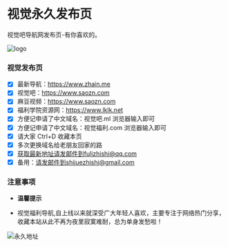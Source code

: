 # 视觉永久发布页

视觉吧导航网发布页-有你喜欢的。

![logo](https://ae01.alicdn.com/kf/U84071e69b9f64d3493bea7b8579c6cf4D.png)
### 视觉发布页



- [x] 最新导航：https://www.zhain.me
- [x] 视觉吧：https://www.saozn.com
- [x] 麻豆视频：https://www.saozn.com
- [x] 福利学院资源网：https://www.lklk.net
- [x] 方便记申请了中文域名：视觉吧.ml 浏览器输入即可
- [x] 方便记申请了中文域名：视觉福利.com 浏览器输入即可
- [x] 请大家 Ctrl+D 收藏本页
- [x] 多次更换域名给老朋友回家的路
- [x] 获取最新地址请发邮件到fulizhishi@qq.com
- [x] 备用：请发邮件到shijuezhishi@gmail.com

### 注意事项

- **温馨提示**

- 视觉福利导航,自上线以来就深受广大年轻人喜欢，主要专注于网络热门分享，收藏本站从此不再为夜里寂寞难耐，总为单身发愁啦！



![永久地址](https://ae01.alicdn.com/kf/U71492cbcb9ea484089fb1c0368eb3c08u.png)

